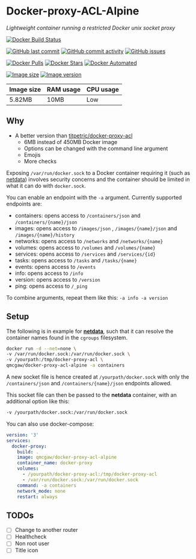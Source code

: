# Docker-proxy-ACL-Alpine

*Lightweight container running a restricted Docker unix socket proxy*

[![Docker Build Status](https://img.shields.io/docker/build/qmcgaw/docker-proxy-acl-alpine.svg)](https://hub.docker.com/r/qmcgaw/docker-proxy-acl-alpine)

[![GitHub last commit](https://img.shields.io/github/last-commit/qdm12/docker-proxy-acl-alpine.svg)](https://github.com/qdm12/docker-proxy-acl-alpine/commits)
[![GitHub commit activity](https://img.shields.io/github/commit-activity/y/qdm12/docker-proxy-acl-alpine.svg)](https://github.com/qdm12/docker-proxy-acl-alpine/commits)
[![GitHub issues](https://img.shields.io/github/issues/qdm12/docker-proxy-acl-alpine.svg)](https://github.com/qdm12/docker-proxy-acl-alpine/issues)

[![Docker Pulls](https://img.shields.io/docker/pulls/qmcgaw/docker-proxy-acl-alpine.svg)](https://hub.docker.com/r/qmcgaw/docker-proxy-acl-alpine)
[![Docker Stars](https://img.shields.io/docker/stars/qmcgaw/docker-proxy-acl-alpine.svg)](https://hub.docker.com/r/qmcgaw/docker-proxy-acl-alpine)
[![Docker Automated](https://img.shields.io/docker/automated/qmcgaw/docker-proxy-acl-alpine.svg)](https://hub.docker.com/r/qmcgaw/docker-proxy-acl-alpine)

[![Image size](https://images.microbadger.com/badges/image/qmcgaw/docker-proxy-acl-alpine.svg)](https://microbadger.com/images/qmcgaw/docker-proxy-acl-alpine)
[![Image version](https://images.microbadger.com/badges/version/qmcgaw/docker-proxy-acl-alpine.svg)](https://microbadger.com/images/qmcgaw/docker-proxy-acl-alpine)

| Image size | RAM usage | CPU usage |
| --- | --- | --- |
| 5.82MB | 10MB | Low |

## Why

- A better version than [titpetric/docker-proxy-acl](https://github.com/titpetric/docker-proxy-acl)
  - 6MB instead of 450MB Docker image
  - Options can be changed with the command line argument
  - Emojis
  - More checks

Exposing `/var/run/docker.sock` to a Docker container requiring it (such as [netdata](https://github.com/firehol/netdata)) involves
security concerns and the container should be limited in what it can do with `docker.sock`.

You can enable an endpoint with the `-a` argument. Currently supported endpoints are:

- containers: opens access to `/containers/json` and `/containers/{name}/json`
- images: opens access to `/images/json` , `/images/{name}/json` and `/images/{name}/history`
- networks: opens access to `/networks` and `/networks/{name}`
- volumes: opens access to `/volumes` and `/volumes/{name}`
- services: opens access to `/services` and `/services/{id}`
- tasks: opens access to `/tasks` and `/tasks/{name}`
- events: opens access to `/events`
- info: opens access to `/info`
- version: opens access to `/version`
- ping: opens access to `/_ping`

To combine arguments, repeat them like this: `-a info -a version`

## Setup

The following is in example for [**netdata**](https://github.com/firehol/netdata), such that it can resolve
the container names found in the `cgroups` filesystem.

```bash
docker run -d --net=none \
-v /var/run/docker.sock:/var/run/docker.sock \
-v /yourpath:/tmp/docker-proxy-acl \
qmcgaw/docker-proxy-acl-alpine -a containers
```

A new socket file is hence created at `/yourpath/docker.sock` with only the
`/containers/json` and `/containers/{name}/json` endpoints allowed.

This socket file can then be passed to the **netdata** container, with an additional option like this:

```bash
-v /yourpath/docker.sock:/var/run/docker.sock
```

You can also use docker-compose:

```yml
version: '3'
services:
  docker-proxy:
    build: .
    image: qmcgaw/docker-proxy-acl-alpine
    container_name: docker-proxy
    volumes:
      - /yourpath/docker-proxy-acl:/tmp/docker-proxy-acl
      - /var/run/docker.sock:/var/run/docker.sock
    command: -a containers
    network_mode: none
    restart: always
```

## TODOs

- [ ] Change to another router
- [ ] Healthcheck
- [ ] Non root user
- [ ] Title icon